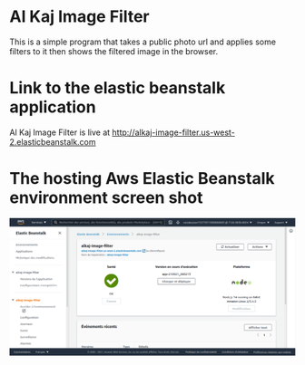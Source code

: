# Al Kaj Image Filter

This is a simple program that takes a public photo url and applies some filters to it then shows the filtered image in the browser.

# Link to the elastic beanstalk application

Al Kaj Image Filter is live at http://alkaj-image-filter.us-west-2.elasticbeanstalk.com

# The hosting Aws Elastic Beanstalk environment screen shot

![snapshot](https://raw.githubusercontent.com/alkaj/udacity_cloud-developer-2/master/deployment_screenshots/Capture%20d%E2%80%99%C3%A9cran%20de%202021-09-21%2008-27-24.png)
